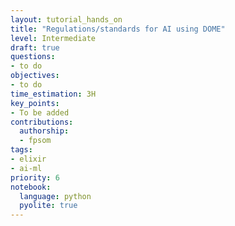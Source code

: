 ```yaml
---
layout: tutorial_hands_on
title: "Regulations/standards for AI using DOME"
level: Intermediate
draft: true
questions:
- to do
objectives:
- to do
time_estimation: 3H
key_points:
- To be added
contributions:
  authorship:
  - fpsom
tags:
- elixir
- ai-ml
priority: 6
notebook:
  language: python
  pyolite: true
---
```


